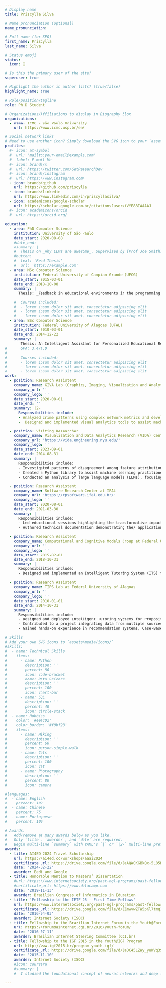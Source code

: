 ```yaml
---
# Display name
title: Priscylla Silva

# Name pronunciation (optional)
name_pronunciation: 

# Full name (for SEO)
first_name: Priscylla
last_name: Silva

# Status emoji
status:
  icon: 🐤

# Is this the primary user of the site?
superuser: true

# Highlight the author in author lists? (true/false)
highlight_name: true

# Role/position/tagline
role: Ph.D Student

# Organizations/Affiliations to display in Biography blox
organizations:
  - name: ICMC - São Paulo University
    url: https://www.icmc.usp.br/en/

# Social network links
# Need to use another icon? Simply download the SVG icon to your `assets/media/icons/` folder.
profiles:
  #- icon: at-symbol
  #  url: 'mailto:your-email@example.com'
  #  label: E-mail Me
  #- icon: brands/x
  #  url: https://twitter.com/GetResearchDev
  #- icon: brands/instagram
  #  url: https://www.instagram.com/
  - icon: brands/github
    url: https://github.com/priscylla
  - icon: brands/linkedin
    url: https://www.linkedin.com/in/priscyllasilva/
  - icon: academicons/google-scholar
    url: https://scholar.google.com.br/citations?user=iVYE88IAAAAJ
  #- icon: academicons/orcid
  #  url: https://orcid.org/

education:
  - area: PhD Computer Science
    institution: University of São Paulo
    date_start: 2020-08-08
    #date_end: 
    #summary: |
    #  Thesis on _Why LLMs are awesome_. Supervised by [Prof Joe Smith](https://example.com). Presented papers at 5 IEEE conferences with the contributions being published in 2 Springer journals.
    #button:
    #  text: 'Read Thesis'
    #  url: 'https://example.com'
  - area: MSc Computer Science
    institution: Federal University of Campian Grande (UFCG)
    date_start: 2015-03-01
    date_end: 2018-10-08
    summary: |
      Thesis: _Feedback in educational environments in the programming domain_. Supervised by [Prof. Joseana Macêdo Fechine Régis de Araujo](http://www.dsc.ufcg.edu.br/~joseana/) and [Prof. Evandro de Barros Costa](https://scholar.google.pt/citations?user=NX2ik0YAAAAJ&hl=en). Presented papers at 4 Brazilian conferences, with the contributions being published at the International Conference on Intelligent Tutoring Systems (ITS 2019).

    #  Courses included:
    #  - lorem ipsum dolor sit amet, consectetur adipiscing elit
    #  - lorem ipsum dolor sit amet, consectetur adipiscing elit
    #  - lorem ipsum dolor sit amet, consectetur adipiscing elit
  - area: BSc Computer Science
    institution: Federal University of Alagoas (UFAL)
    date_start: 2010-03-01
    date_end: 2014-12-22
    summary: |
       Thesis: An Intelligent Assistant for Personalized Educational Resource Recommendation. Supervised by [Prof. Evandro de Barros Costa](https://scholar.google.pt/citations?user=NX2ik0YAAAAJ&hl=en). Presented papers at 2 Brazilian conferences and one paper at the International Conference on Educational Data Mining (EDM 2014).
#      GPA: 3.4/4.0
#      
#      Courses included:
#      - lorem ipsum dolor sit amet, consectetur adipiscing elit
#      - lorem ipsum dolor sit amet, consectetur adipiscing elit
#      - lorem ipsum dolor sit amet, consectetur adipiscing elit
work:
  - position: Research Assistent
    company_name: GIVA Lab (Graphics, Imaging, Visualization and Analytics Lab) at ICMC-USP
    company_url: ''
    company_logo: ''
    date_start: 2020-08-01
    date_end: ''
    summary: |2-
      Responsibilities include:
      - Analyzed crime patterns using complex network metrics and developed a Graph Neural Network (GNN)-based technique for crime prediction utilizing the city’s street network structure
      -  Designed and implemented visual analytics tools to assist machine learning practitioners in selecting and applying feature attribution methods

  - position: Visiting Researcher
    company_name: Visualization and Data Analytics Research (VIDA) Center at NYU
    company_url: 'https://vida.engineering.nyu.edu/'
    company_logo: ''
    date_start: 2023-09-01
    date_end: 2024-08-31
    summary: |
      Responsibilities include:
      - Investigated patterns of disagreement among feature attribution methods in Explainable AI (XAI), providing insights into how disagreement relates to explanation quality and machine learning model accuracy
      - Created a Python library to assist machine learning practitioners in systematically assessing, comparing, and selecting the most appropriate feature attribution method for their needs; published findings
      - Conducted an analysis of large language models (LLMs), focusing on their reasoning processes, output generation, and issues related to hallucination

  - position: Research Assistent
    company_name: Software Research Center at IFAL
    company_url: 'https://cpsoftware.ifal.edu.br/'
    company_logo: ''
    date_start: 2020-08-01
    date_end: 2021-03-30
    summary: |
      Responsibilities include:
      - Led educational sessions highlighting the transformative impact of 5G technology on AI systems %development and deployment
      - Authored technical documentation demonstrating the/ applications of AI and 5G solutions in the industry

  - position: Research Assistent
    company_name: Computational and Cognitive Models Group at Federal University of Campina Grande
    company_url: ''
    company_logo: ''
    date_start: 2015-02-01
    date_end: 2018-10-31
    summary: |
      Responsibilities include:
      - Designed and implemented an Intelligent Tutoring System (ITS) for introductory programming courses, featuring automated formative feedback to support student learning and enhance problem-solving skills; published findings

  - position: Research Assistent
    company_name: TIPS Lab at Federal University of Alagoas
    company_url: ''
    company_logo: ''
    date_start: 2010-01-01
    date_end: 2014-10-31
    summary: |
      Responsibilities include:
      - Designed and deployed Intelligent Tutoring Systems for Propositional Logic and Mathematics, integrated into university courses _Fundamentals of Mathematics_ and _Logic Applied to Computing_
      - Contributed to a project integrating data from multiple sources using a semantic approach to construct and maintain user profiles for enhancing a recommender system
      - Gained hands-on experience in recommendation systems, Case-Based Reasoning (CBR), Machine Learning, and programming with Scala, Python, ShellScript, and Java

# Skills
# Add your own SVG icons to `assets/media/icons/`
#skills:
#  - name: Technical Skills
#    items:
#      - name: Python
#        description: ''
#        percent: 80
#        icon: code-bracket
#      - name: Data Science
#        description: ''
#        percent: 100
#        icon: chart-bar
#      - name: SQL
#        description: ''
#        percent: 40
#        icon: circle-stack
#  - name: Hobbies
#    color: '#eeac02'
#    color_border: '#f0bf23'
#    items:
#      - name: Hiking
#        description: ''
#        percent: 60
#        icon: person-simple-walk
#      - name: Cats
#        description: ''
#        percent: 100
#        icon: cat
#      - name: Photography
#        description: ''
#        percent: 80
#        icon: camera

#languages:
#  - name: English
#    percent: 100
#  - name: Chinese
#    percent: 75
#  - name: Portuguese
#    percent: 100

# Awards.
#   Add/remove as many awards below as you like.
#   Only `title`, `awarder`, and `date` are required.
#   Begin multi-line `summary` with YAML's `|` or `|2-` multi-line prefix and indent 2 spaces below.
awards:
  - title: AI4ED 2024 Travel Scholarship
    url: https://ai4ed.cc/workshops/aaai2024
    certificate_url: https://drive.google.com/file/d/1aAQWCKGBkQx-5L85K2oYMbU-DENdXUOc/view?usp=sharing
    date: '2024-02-22'
    awarder: Eedi and Google
  - title: Honorable Mention to Masters’ Dissertation
    #url: https://www.internetsociety.org/past-ngl-programs/past-fellowship-to-ietf/fellows/
    #certificate_url: https://www.datacamp.com
    date: '2019-11-13'
    awarder: Brazilian Congress of Informatics in Education
  - title: 'Fellowship to the IETF 95 - First Time Fellows'
    url: https://www.internetsociety.org/past-ngl-programs/past-fellowship-to-ietf/fellows/
    certificate_url: https://drive.google.com/file/d/1ZmwvwZTW5pKl7tmq1rmtXZz2moz4aJLX/view?usp=sharing
    date: '2016-04-03'
    awarder: Internet Society (ISOC)
  - title: Fellowship to the Brazilian Internet Forum in the Youth@ForumBR Program
    url: https://forumdainternet.cgi.br/2016/youth-forum/
    date: '2016-07-11'
    awarder: Brazilian Internet Steering Committee (CGI.br)
  - title: Fellowship to the IGF 2015 in the Youth@IGF Program
    url: http://www.igf2015.br/program-youth-igf/
    certificate_url: https://drive.google.com/file/d/1aOC45LZWy_yuWVq3SB26Qf9lm9nAgCIl/view?usp=sharing
    date: '2015-11-10'
    awarder: Internet Society (ISOC)
    #icon: coursera
    #summary: |
    #  I studied the foundational concept of neural networks and deep learning. By the end, I was familiar with the significant technological trends driving the rise of deep learning; build, train, and apply fully connected deep neural networks; implement efficient (vectorized) neural networks; identify key parameters in a neural network’s architecture; and apply deep learning to your own applications.

---
```

